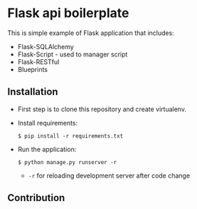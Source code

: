 # Flask api boilerplate

This is simple example of Flask application that includes:

* Flask-SQLAlchemy
* Flask-Script - used to manager script
* Flask-RESTful
* Blueprints

## Installation

* First step is to clone this repository and create virtualenv.

* Install requirements: 

    `$ pip install -r requirements.txt`

* Run the application:

    `$ python manage.py runserver -r`

     * `-r` for reloading development server after code change

## Contribution
